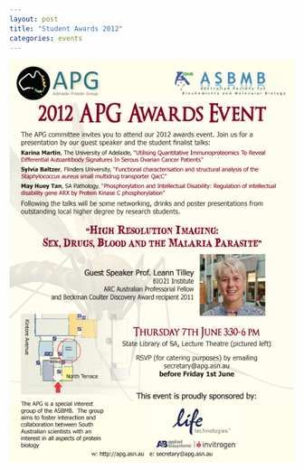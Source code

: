 ```yaml
---
layout: post
title: "Student Awards 2012"
categories: events
---
```


![](/assets/images/2012_sa.jpg)